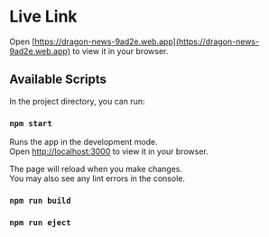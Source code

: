 # Live Link

Open [https://dragon-news-9ad2e.web.app](https://dragon-news-9ad2e.web.app) to view it in your browser.

## Available Scripts

In the project directory, you can run:

### `npm start`

Runs the app in the development mode.\
Open [http://localhost:3000](http://localhost:3000) to view it in your browser.

The page will reload when you make changes.\
You may also see any lint errors in the console.

### `npm run build`

### `npm run eject`
